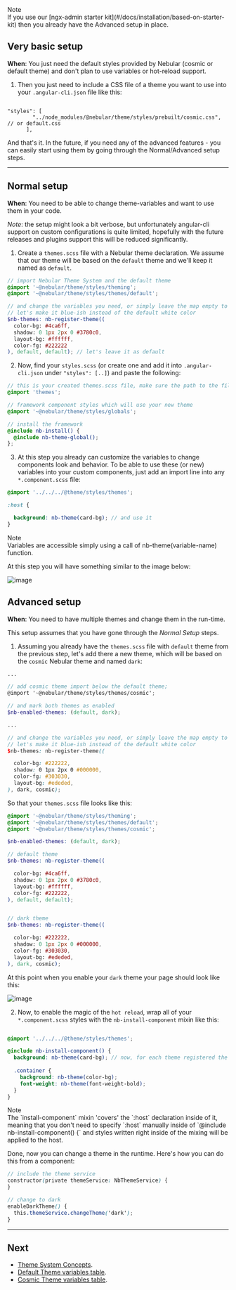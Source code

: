 <div class="note note-info">
  <div class="note-title">Note</div>
  <div class="note-body">
    If you use our [ngx-admin starter kit](#/docs/installation/based-on-starter-kit) then you already have the Advanced setup in place.
  </div>
</div>

## Very basic setup
**When**: You just need the default styles provided by Nebular (cosmic or default theme) and don't plan to use variables or hot-reload support.

1) Then you just need to include a CSS file of a theme you want to use into your `.angular-cli.json` file like this:

```

"styles": [
        "../node_modules/@nebular/theme/styles/prebuilt/cosmic.css", // or default.css
      ],

```

And that's it. In the future, if you need any of the advanced features - you can easily start using them by going through the Normal/Advanced setup steps.
<hr class="section-end">

## Normal setup
**When**: You need to be able to change theme-variables and want to use them in your code.

*Note*: the setup might look a bit verbose, but unfortunately angular-cli support on custom configurations is quite limited, hopefully with the future releases and plugins support this will be reduced significantly.

1) Create a `themes.scss` file with a Nebular theme declaration. We assume that our theme will be based on the `default` theme and we'll keep it named as `default`.

```scss
// import Nebular Theme System and the default theme
@import '~@nebular/theme/styles/theming';
@import '~@nebular/theme/styles/themes/default';

// and change the variables you need, or simply leave the map empty to use the default values
// let's make it blue-ish instead of the default white color
$nb-themes: nb-register-theme((
  color-bg: #4ca6ff,
  shadow: 0 1px 2px 0 #3780c0,
  layout-bg: #ffffff,
  color-fg: #222222
), default, default); // let's leave it as default 

```

2) Now, find your `styles.scss` (or create one and add it into `.angular-cli.json` under `"styles": [..]`) and paste the following:

```scss
// this is your created themes.scss file, make sure the path to the file is correct
@import 'themes';

// framework component styles which will use your new theme
@import '~@nebular/theme/styles/globals';

// install the framework
@include nb-install() {
  @include nb-theme-global();
};

```

3) At this step you already can customize the variables to change components look and behavior. To be able to use these (or new) variables into your custom components, just add an import line into any `*.component.scss` file:

```scss
@import '../../../@theme/styles/themes';

:host {

  background: nb-theme(card-bg); // and use it
}
``` 

<div class="note note-info section-end">
  <div class="note-title">Note</div>
  <div class="note-body">
    Variables are accessible simply using a call of nb-theme(variable-name) function.
  </div>
</div>

At this step you will have something similar to the image below:

![image](assets/images/articles/blue-theme.png)

## Advanced setup
**When**: You need to have multiple themes and change them in the run-time.

This setup assumes that you have gone through the *Normal Setup* steps.

1) Assuming you already have the `themes.scss` file with `default` theme from the previous step, let's add there a new theme, which will be based on the `cosmic` Nebular theme and named `dark`:

```scss
...

// add cosmic theme import below the default theme;
@import '~@nebular/theme/styles/themes/cosmic';

// and mark both themes as enabled 
$nb-enabled-themes: (default, dark);

...

// and change the variables you need, or simply leave the map empty to use the default values
// let's make it blue-ish instead of the default white color
$nb-themes: nb-register-theme((

  color-bg: #222222,
  shadow: 0 1px 2px 0 #000000,
  color-fg: #303030,
  layout-bg: #ededed,
), dark, cosmic);
```

So that your `themes.scss` file looks like this:

```scss
@import '~@nebular/theme/styles/theming';
@import '~@nebular/theme/styles/themes/default';
@import '~@nebular/theme/styles/themes/cosmic';

$nb-enabled-themes: (default, dark);

// default theme
$nb-themes: nb-register-theme((

  color-bg: #4ca6ff,
  shadow: 0 1px 2px 0 #3780c0,
  layout-bg: #ffffff,
  color-fg: #222222,
), default, default);


// dark theme
$nb-themes: nb-register-theme((

  color-bg: #222222,
  shadow: 0 1px 2px 0 #000000,
  color-fg: #303030,
  layout-bg: #ededed,
), dark, cosmic);

```

At this point when you enable your `dark` theme your page should look like this:

![image](assets/images/articles/dark-theme.png)

2) Now, to enable the magic of the `hot reload`, wrap all of your `*.component.scss` styles with the `nb-install-component` mixin like this:

```scss

@import '../../../@theme/styles/themes';

@include nb-install-component() {
  background: nb-theme(card-bg); // now, for each theme registered the corresponding value will be inserted
  
  .container {
    background: nb-theme(color-bg);
    font-weight: nb-theme(font-weight-bold);
  }
}
```
<div class="note note-info">
  <div class="note-title">Note</div>
  <div class="note-body">
    The `install-component` mixin 'covers' the `:host` declaration inside of it, meaning that you don't need to specify `:host` manually inside of `@include nb-install-component() {` 
    and styles written right inside of the mixing will be applied to the host.
  </div>
</div>

Done, now you can change a theme in the runtime. Here's how you can do this from a component:

```scss
// include the theme service
constructor(private themeService: NbThemeService) {
}

// change to dark
enableDarkTheme() {
  this.themeService.changeTheme('dark');
}
```
<hr class="section-end">

## Next

- [Theme System Concepts](#/docs/concepts/theme-system).
- [Default Theme variables table](#/docs/themes/default).
- [Cosmic Theme variables table](#/docs/themes/cosmic).
